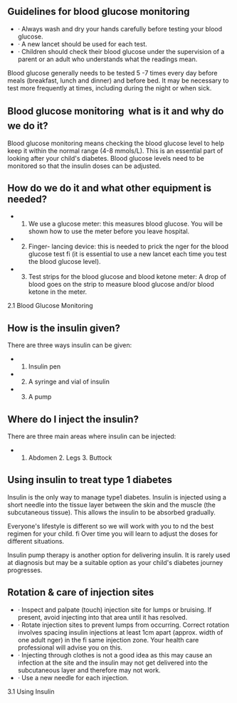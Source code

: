 

## Guidelines for blood glucose monitoring

- · Always wash and dry your hands carefully before testing your blood glucose.
- · A new lancet should be used for each test.
- · Children should check their blood glucose under the supervision of a parent or an adult who understands what the readings mean.

Blood glucose generally needs to be tested 5  -7 times every day before meals (breakfast, lunch and dinner) and before bed. It may be necessary to test more frequently at times, including during the night or when sick.

## Blood glucose monitoring  what is it and why do we do it?

Blood glucose monitoring means checking the blood glucose level to help keep it within the normal range (4-8 mmols/L). This is an essential part of looking after your child's diabetes. Blood glucose levels need to be monitored so that the insulin doses can be adjusted.

## How do we do it and what other equipment is needed?

- 1. We use a glucose meter: this measures blood glucose. You will be shown how to use the meter before you leave hospital.
- 2. Finger- lancing device: this is needed to prick the   nger for the blood glucose test fi (it is essential to use a new lancet each time you test the blood glucose level).
- 3. Test strips for the blood glucose and blood ketone meter: A drop of blood goes on the strip to measure blood glucose and/or blood ketone in the meter.



2.1 Blood Glucose Monitoring



## How is the insulin given?

There are three ways insulin can be given:

- 1.  Insulin pen
- 2.  A syringe and vial of insulin
- 3.  A pump

## Where do I inject the insulin?

There are three main areas where insulin can be injected:

- 1. Abdomen    2.  Legs    3.  Buttock



## Using insulin to treat type 1 diabetes

Insulin is the only way to manage type1 diabetes. Insulin is injected using a short needle into the tissue layer between the skin and the muscle (the subcutaneous tissue). This allows the insulin to be absorbed gradually.

Everyone's lifestyle is different so we will work with you to   nd the best regimen for your child. fi Over time you will learn to adjust the doses for different situations.

Insulin pump therapy is another option for delivering insulin. It is rarely used at diagnosis but may be a suitable option as your child's diabetes journey progresses.







## Rotation &amp; care of injection sites

- · Inspect and palpate (touch) injection site for lumps or bruising. If present, avoid injecting into that area until it has resolved.
- · Rotate injection sites to prevent lumps from occurring. Correct rotation involves spacing insulin injections at least 1cm apart (approx. width of one adult   nger) in the fi same injection zone. Your health care professional will advise you on this.
- · Injecting through clothes is not a good idea as this may cause an infection at the site and the insulin may not get delivered into the subcutaneous layer and therefore may not work.
- · Use a new needle for each injection.

3.1 Using Insulin